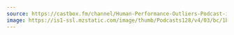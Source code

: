 ```yaml
---
source: https://castbox.fm/channel/Human-Performance-Outliers-Podcast-id1364874?country=us
image: https://is1-ssl.mzstatic.com/image/thumb/Podcasts128/v4/03/bc/1b/03bc1b39-4e4b-f025-5cc1-0f59d79ebfd7/mza_6857803056447260847.png/400x400bb.jpg
---
```

